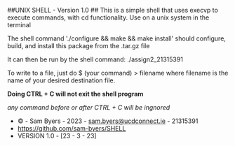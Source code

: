 ##UNIX SHELL - Version 1.0 ##
This is a simple shell that uses execvp to execute commands, with cd functionality.
Use on a unix system in the terminal

The shell command './configure && make && make install'
should configure, build, and install this package from the .tar.gz file

It can then be run by the shell command:
./assign2_21315391

To write to a file, just do
$ (your command) > filename
where filename is the name of your desired destination file.

**Doing CTRL + C will not exit the shell program**

*any command before or after CTRL + C will be ingnored*

- © - Sam Byers - 2023 - sam.byers@ucdconnect.ie - 21315391
- https://github.com/sam-byers/SHELL
- VERSION 1.0 - [23 - 3 - 23]
